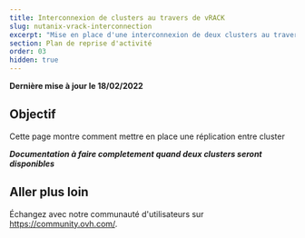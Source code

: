 ```yaml
---
title: Interconnexion de clusters au travers de vRACK
slug: nutanix-vrack-interconnection
excerpt: "Mise en place d'une interconnexion de deux clusters au travers d'un vRACK d'OVHCLOUD"
section: Plan de reprise d'activité
order: 03
hidden: true
---
```


**Dernière mise à jour le 18/02/2022**

## Objectif

Cette page montre comment mettre en place une réplication entre cluster


***Documentation à faire completement quand deux clusters seront disponibles***

## Aller plus loin

Échangez avec notre communauté d'utilisateurs sur <https://community.ovh.com/>.
